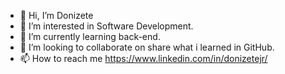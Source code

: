 - 👋 Hi, I’m Donizete
- 👀 I’m interested in Software Development.
- 🌱 I’m currently learning back-end.
- 💞️ I’m looking to collaborate on share what i learned in GitHub.
- 📫 How to reach me https://www.linkedin.com/in/donizetejr/

<!---
KOOLDE/KOOLDE is a ✨ special ✨ repository because its `README.md` (this file) appears on your GitHub profile.
You can click the Preview link to take a look at your changes.
--->
